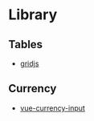 # Library

## Tables
- [gridjs](https://gridjs.io/)

## Currency
- [vue-currency-input](https://github.com/dm4t2/vue-currency-input)
